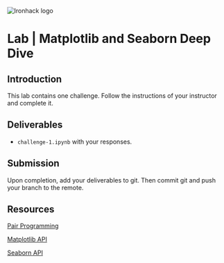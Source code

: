 ![Ironhack logo](https://i.imgur.com/1QgrNNw.png)

# Lab | Matplotlib and Seaborn Deep Dive

## Introduction

This lab contains one challenge. Follow the instructions of your instructor and complete it.    

## Deliverables

- `challenge-1.ipynb` with your responses.

## Submission

Upon completion, add your deliverables to git. Then commit git and push your branch to the remote.

## Resources

[Pair Programming](https://en.wikipedia.org/wiki/Pair_programming)

[Matplotlib API](https://matplotlib.org/api/index.html)

[Seaborn API](https://seaborn.pydata.org/api.html)

